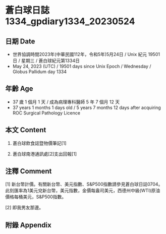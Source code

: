 [_metadata_:encoding]: - "utf-8"
[_metadata_:language]: - "zh-Hant-TW"
[_metadata_:fileformat]: - "markdown"
[_metadata_:MIME_type]: - "text/plain"
[_metadata_:markdown_version]: - "commonmark version 0.30"
[_metadata_:markdown_spec]: - "https://spec.commonmark.org/0.30/"

# 蒼白球日誌1334_gpdiary1334_20230524 #

## 日期 Date ##

* 世界協調時間2023年(中華民國112年，令和5年)5月24日 / Unix 紀元 19501 日 / 星期三 / 蒼白球紀元第1334日
* May 24, 2023 (UTC) / 19501 days since Unix Epoch / Wednesday / Globus Pallidum day 1334

## 年齡 Age ##

* 37 歲 1 個月 1 天 / 成為病理專科醫師 5 年 7 個月 12 天
* 37 years 1 months 1 days old / 5 years 7 months 12 days after acquiring ROC Surgical Pathology Licence

## 本文 Content ##

1. 蒼白球飲食誌暨物價筆記[1]

    
2. 蒼白球南港通訊處[2]支出回報[1]

    

## 注釋 Comment ##

[1] 新台幣計價。有關新台幣、美元指數、S&P500指數請參見蒼白球日誌0704。此刻匯率為1美元兌新台幣，美元指數，金價每盎司美元，西德州中級(WTI)原油價格每桶美元，S&P500指數。


[2] 即我男友那邊。



## 附錄 Appendix ##

